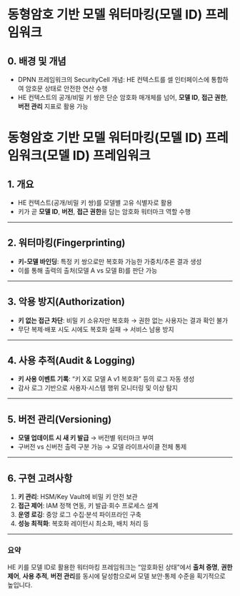 # 동형암호 기반 모델 워터마킹(모델 ID) 프레임워크

## 0. 배경 및 개념
- DPNN 프레임워크의 SecurityCell 개념: HE 컨텍스트를 셀 인터페이스에 통합하여 암호문 상태로 안전한 연산 수행
- HE 컨텍스트의 공개/비밀 키 쌍은 단순 암호화 매개체를 넘어, **모델 ID**, **접근 권한**, **버전 관리** 지표로 활용 가능

# 동형암호 기반 모델 워터마킹(모델 ID) 프레임워크(모델 ID) 프레임워크

## 1. 개요
- HE 컨텍스트(공개/비밀 키 쌍)를 모델별 고유 식별자로 활용
- 키가 곧 **모델 ID**, **버전**, **접근 권한**을 담는 암호화 워터마크 역할 수행

---

## 2. 워터마킹(Fingerprinting)
- **키-모델 바인딩**: 특정 키 쌍으로만 복호화 가능한 가중치/추론 결과 생성
- 이를 통해 출력의 출처(모델 A vs 모델 B)를 판단 가능

---

## 3. 악용 방지(Authorization)
- **키 없는 접근 차단**: 비밀 키 소유자만 복호화 → 권한 없는 사용자는 결과 확인 불가
- 무단 복제·배포 시도 시에도 복호화 실패 → 서비스 남용 방지

---

## 4. 사용 추적(Audit & Logging)
- **키 사용 이벤트 기록**: “키 X로 모델 A v1 복호화” 등의 로그 자동 생성
- 감사 로그 기반으로 사용자·시스템 행위 모니터링 및 이상 탐지

---

## 5. 버전 관리(Versioning)
- **모델 업데이트 시 새 키 발급** → 버전별 워터마크 부여
- 구버전 vs 신버전 출력 구분 가능 → 모델 라이프사이클 전체 통제

---

## 6. 구현 고려사항
1. **키 관리**: HSM/Key Vault에 비밀 키 안전 보관
2. **접근 제어**: IAM 정책 연동, 키 발급·회수 프로세스 설계
3. **운영 로깅**: 중앙 로그 수집·분석 파이프라인 구축
4. **성능 최적화**: 복호화 레이턴시 최소화, 배치 처리 등

---

### 요약
HE 키를 모델 ID로 활용한 워터마킹 프레임워크는 “암호화된 상태”에서 **출처 증명**, **권한 제어**, **사용 추적**, **버전 관리**를 동시에 달성함으로써 모델 보안·통제 수준을 획기적으로 높입니다.


